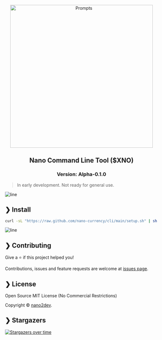 <p align="center">
  <img src="https://github.com/nano-currency/cli/raw/main/.github/banner.png" alt="Prompts" width="470" />
</p>

<h2 align="center">Nano Command Line Tool ($XNO)</h2>

<h3 align="center">Version: Alpha-0.1.0</h3>

> In early development. Not ready for general use. 

![line](https://github.com/nano-currency/cli/raw/main/.github/line.png)

## ❯ Install

```bash
curl -sL "https://raw.github.com/nano-currency/cli/main/setup.sh" | sh
```

![line](https://github.com/nano-currency/cli/raw/main/.github/line.png)

## ❯ Contributing

Give a ⭐️ if this project helped you!

Contributions, issues and feature requests are welcome at [issues page](https://github.com/nano-currency/cli/issues).

## ❯ License

Open Source MIT License (No Commercial Restrictions)

Copyright © [nano2dev](https://twitter.com/nano2dev).

## ❯ Stargazers

[![Stargazers over time](https://starchart.cc/nano-currency/cli.svg)](https://github.com/nano-currency/cli)

